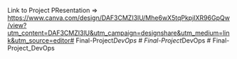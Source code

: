 Link to Project PResentation => https://www.canva.com/design/DAF3CMZI3lU/Mhe6wX5tqPkpjIXR96GpQw/view?utm_content=DAF3CMZI3lU&utm_campaign=designshare&utm_medium=link&utm_source=editor#   F i n a l - P r o j e c t _ D e v O p s  
 #   F i n a l - P r o j e c t _ D e v O p s  
 #   F i n a l - P r o j e c t _ D e v O p s  
 
